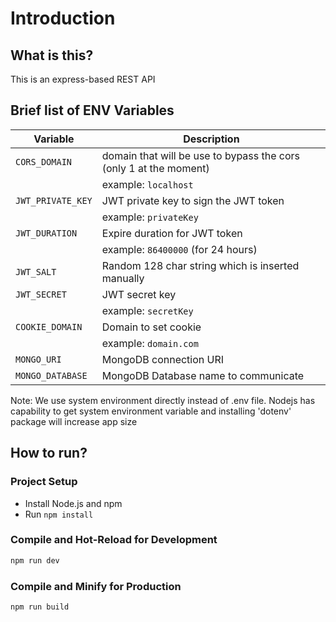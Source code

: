 # Introduction

## What is this?

This is an express-based REST API

## Brief list of ENV Variables

| Variable          | Description                                                       |
| ----------------- | ----------------------------------------------------------------- |
| `CORS_DOMAIN`     | domain that will be use to bypass the cors (only 1 at the moment) |
|                   | example: `localhost`                                              |
| `JWT_PRIVATE_KEY` | JWT private key to sign the JWT token                             |
|                   | example: `privateKey`                                             |
| `JWT_DURATION`    | Expire duration for JWT token                                     |
|                   | example: `86400000` (for 24 hours)                                |
| `JWT_SALT`        | Random 128 char string which is inserted manually                 |
| `JWT_SECRET`      | JWT secret key                                                    |
|                   | example: `secretKey`                                              |
| `COOKIE_DOMAIN`   | Domain to set cookie                                              |
|                   | example: `domain.com`                                             |
| `MONGO_URI`       | MongoDB connection URI                                            |
| `MONGO_DATABASE`  | MongoDB Database name to communicate                              |

Note: We use system environment directly instead of .env file. Nodejs has capability to get system environment variable and installing 'dotenv' package will increase app size

## How to run?

### Project Setup

- Install Node.js and npm
- Run `npm install`

### Compile and Hot-Reload for Development

```sh
npm run dev
```

### Compile and Minify for Production

```sh
npm run build
```

